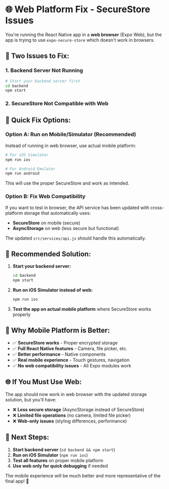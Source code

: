 # 🌐 Web Platform Fix - SecureStore Issues

You're running the React Native app in a **web browser** (Expo Web), but the app is trying to use `expo-secure-store` which doesn't work in browsers.

## 🚨 Two Issues to Fix:

### 1. **Backend Server Not Running**
```bash
# Start your backend server first
cd backend
npm start
```

### 2. **SecureStore Not Compatible with Web**

## 🔧 Quick Fix Options:

### **Option A: Run on Mobile/Simulator (Recommended)**

Instead of running in web browser, use actual mobile platform:

```bash
# For iOS Simulator
npm run ios

# For Android Emulator  
npm run android
```

This will use the proper SecureStore and work as intended.

### **Option B: Fix Web Compatibility**

If you want to test in browser, the API service has been updated with cross-platform storage that automatically uses:
- **SecureStore** on mobile (secure)
- **AsyncStorage** on web (less secure but functional)

The updated `src/services/api.js` should handle this automatically.

## 🎯 Recommended Solution:

1. **Start your backend server:**
   ```bash
   cd backend
   npm start
   ```

2. **Run on iOS Simulator instead of web:**
   ```bash
   npm run ios
   ```

3. **Test the app on actual mobile platform** where SecureStore works properly

## 📱 Why Mobile Platform is Better:

- ✅ **SecureStore works** - Proper encrypted storage
- ✅ **Full React Native features** - Camera, file picker, etc.
- ✅ **Better performance** - Native components
- ✅ **Real mobile experience** - Touch gestures, navigation
- ✅ **No web compatibility issues** - All Expo modules work

## 🌐 If You Must Use Web:

The app should now work in web browser with the updated storage solution, but you'll have:
- ❌ **Less secure storage** (AsyncStorage instead of SecureStore)
- ❌ **Limited file operations** (no camera, limited file picker)
- ❌ **Web-only issues** (styling differences, performance)

## 🚀 Next Steps:

1. **Start backend server** (`cd backend && npm start`)
2. **Run on iOS Simulator** (`npm run ios`) 
3. **Test all features** on proper mobile platform
4. **Use web only for quick debugging** if needed

The mobile experience will be much better and more representative of the final app! 📱 